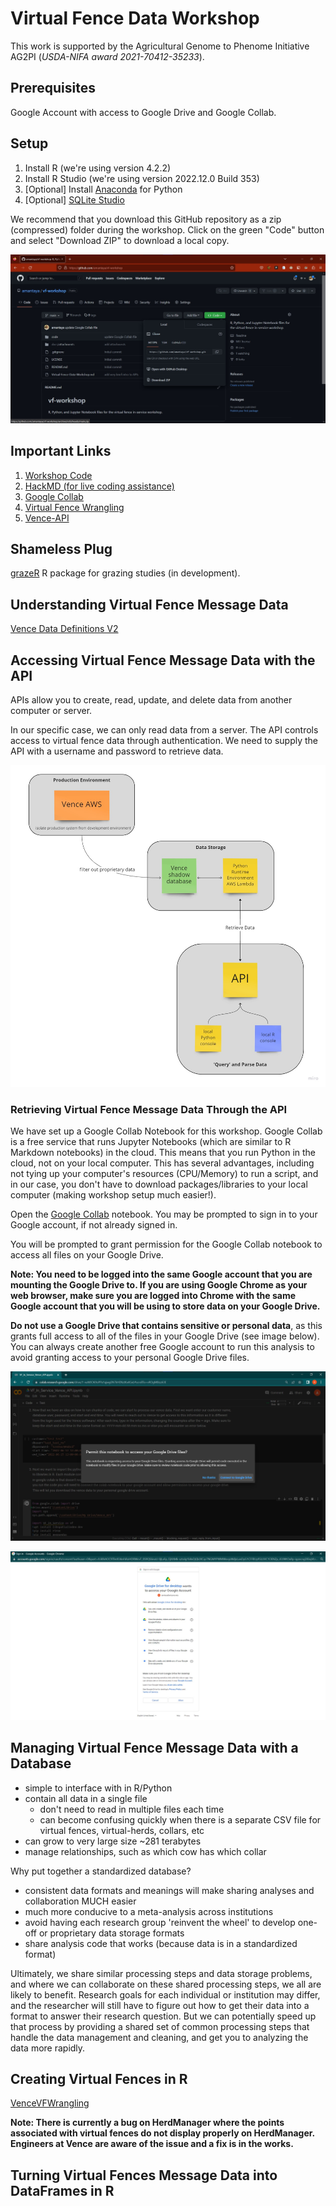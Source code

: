 # Virtual Fence Data Workshop

This work is supported by the Agricultural Genome to Phenome Initiative AG2PI (*USDA-NIFA award 2021-70412-35233*).

## Prerequisites

Google Account with access to Google Drive and Google Collab.

## Setup

1. Install R (we're using version 4.2.2)
2. Install R Studio (we're using version 2022.12.0 Build 353)
3. [Optional] Install [Anaconda](https://www.anaconda.com/products/distribution) for Python
4. [Optional] [SQLite Studio](https://sqlitestudio.pl/)

We recommend that you download this GitHub repository as a zip (compressed) folder during the workshop. Click on the green "Code" button and select "Download ZIP"  to download a local copy.

![](docs/attachments/download-repo-as-zip-folder.jpg)

## Important Links

1. [Workshop Code](https://github.com/amantaya/vf-workshop/tree/main/code)
2. [HackMD (for live coding assistance)](https://hackmd.io/@yW3saP0JQS-tB5uNp9cJ-Q/Hk7YL6Uhs/edit)
3. [Google Collab](https://colab.research.google.com/github/amantaya/vf-workshop/blob/main/code/VF_In_Service_Vence_API.ipynb)
4. [Virtual Fence Wrangling](https://github.com/Brandkmayer/VenceVFWrangling)
5. [Vence-API](https://github.com/amantaya/Vence-API)

## Shameless Plug

[grazeR](https://github.com/amantaya/grazeR) R package for grazing studies (in development).

## Understanding Virtual Fence Message Data

[Vence Data Definitions V2](https://docs.google.com/document/d/1mSkW57wWF59D9fOm_tbnTVByqaYR4UnV/edit)

## Accessing Virtual Fence Message Data with the API

APIs allow you to create, read, update, and delete data from another computer or server.

In our specific case, we can only read data from a server. The API controls access to virtual fence data through authentication. We need to supply the API with a username and password to retrieve data.

![Vence API Diagram](docs/attachments/Vence-API-Diagram.jpg)

### Retrieving Virtual Fence Message Data Through the API

We have set up a Google Collab Notebook for this workshop. Google Collab is a free service that runs Jupyter Notebooks (which are similar to R Markdown notebooks) in the cloud. This means that you run Python in the cloud, not on your local computer. This has several advantages, including not tying up your computer's resources (CPU/Memory) to run a script, and in our case, you don't have to download packages/libraries to your local computer (making workshop setup much easier!).

Open the [Google Collab](https://colab.research.google.com/github/amantaya/vf-workshop/blob/main/code/VF_In_Service_Vence_API.ipynb) notebook. You may be prompted to sign in to your Google account, if not already signed in.

You will be prompted to grant permission for the Google Collab notebook to access all files on your Google Drive.

**Note: You need to be logged into the same Google account that you are mounting the Google Drive to. If you are using Google Chrome as your web browser, make sure you are logged into Chrome with the same Google account that you will be using to store data on your Google Drive.**

**Do not  use a Google Drive that contains sensitive or personal data**, as this grants full access to all of the files in your Google Drive (see image below). You can always create another free Google account to run this analysis to avoid granting access to your personal Google Drive files.

![Allow Access to Google Drive Prompt](docs/attachments/allow-access-to-google-drive.jpg)

![Permissions for Google Drive](docs/attachments/permission-for-google-drive.jpg)

## Managing Virtual Fence Message Data with a Database

- simple to interface with in R/Python
- contain all data in a single file
  - don't need to read in multiple files each time
  - can become confusing quickly when there is a separate CSV file for virtual fences, virtual-herds, collars, etc
- can grow to very large size ~281 terabytes
- manage relationships, such as which cow has which collar

Why put together a standardized database?

- consistent data formats and meanings will make sharing analyses and collaboration MUCH easier
- much more conducive to a meta-analysis across institutions
- avoid having each research group 'reinvent the wheel' to develop one-off or proprietary data storage formats
- share analysis code that works (because data is in a standardized format)

Ultimately, we share similar processing steps and data storage problems, and where we can collaborate on these shared processing steps, we all are likely to benefit. Research goals for each individual or institution may differ, and the researcher will still have to figure out how to get their data into a format to answer their research question. But we can potentially speed up that process by providing a shared set of common processing steps that handle the data management and cleaning, and get you to analyzing the data more rapidly.

## Creating Virtual Fences in R

[VenceVFWrangling](https://github.com/Brandkmayer/VenceVFWrangling)

**Note: There is currently a bug on HerdManager where the points associated with virtual fences do not display properly on HerdManager. Engineers at Vence are aware of the issue and a fix is in the works.**

## Turning Virtual Fences Message Data into DataFrames in R
